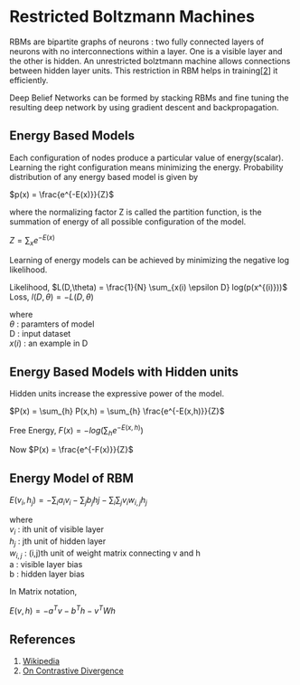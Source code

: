 # Restricted Boltzmann Machines

RBMs are bipartite graphs of neurons : two fully connected layers of neurons with no interconnections within a layer. One is a visible layer and the other is hidden. An unrestricted bolztmann machine allows connections between hidden layer units. This restriction in RBM helps in training[[2](http://www.cs.toronto.edu/~fritz/absps/cdmiguel.pdf)] it efficiently.

Deep Belief Networks can be formed by stacking RBMs and fine tuning the resulting deep network by using gradient descent and backpropagation.


## Energy Based Models

Each configuration of nodes produce a particular value of energy(scalar). Learning the right configuration means minimizing the energy. Probability distribution of any energy based model is given by <br />

$p(x) = \frac{e^{-E(x)}}{Z}$

where the normalizing factor Z is called the partition function, is the summation of energy of all possible configuration of the model.

$Z = \sum_x e^{-E(x)}$ <br />

Learning of energy models can be achieved by minimizing the negative log likelihood.

Likelihood, $L(D,\theta) = \frac{1}{N} \sum_{x(i) \epsilon D} log(p(x^{(i)}))$ <br />
Loss, $l(D,\theta) = - L(D,\theta)$ <br />

where <br />
$\theta$ : paramters of model <br />
D : input dataset <br />
$x(i)$ : an example in D <br />


## Energy Based Models with Hidden units

Hidden units increase the expressive power of the model. 

$P(x) = \sum_{h} P(x,h) = \sum_{h} \frac{e^{-E(x,h)}}{Z}$

Free Energy, $F(x) = -log( \sum_{h} e^{-E(x,h)} )$

Now $P(x) = \frac{e^{-F(x)}}{Z}$



## Energy Model of RBM

$E(v_{i},h_{j}) = -\sum_{i} a_{i}v_{i} - \sum_{j} b_{j}h{j} - \sum_{i}\sum_{j} v_{i}w_{i,j}h_{j}$

where <br />
$v_{i}$ : ith unit of visible layer<br />
$h_{j}$ : jth unit of hidden  layer<br />
$w_{i,j}$ : (i,j)th unit of weight matrix connecting v and h<br />
a : visible layer bias<br />
b : hidden  layer bias<br />

In Matrix notation, <br />

$E(v,h) = -a^Tv -b^Th - v^TWh$


## References

1. [Wikipedia](http://www.wikiwand.com/en/Restricted_Boltzmann_machine)
2. [On Contrastive Divergence](http://www.cs.toronto.edu/~fritz/absps/cdmiguel.pdf)